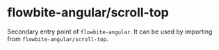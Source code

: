 # flowbite-angular/scroll-top

Secondary entry point of `flowbite-angular`. It can be used by importing from
`flowbite-angular/scroll-top`.
